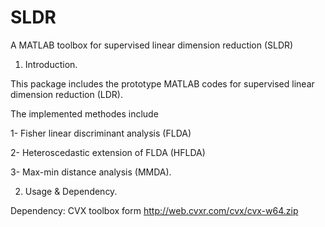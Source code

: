 # SLDR
A MATLAB toolbox for supervised linear dimension reduction (SLDR)


1. Introduction.

This package includes the prototype MATLAB codes for supervised linear dimension reduction (LDR).

The implemented methodes include 

  1- Fisher linear discriminant analysis (FLDA)
  
  2- Heteroscedastic extension of FLDA (HFLDA) 
  
  3- Max-min distance analysis (MMDA).


2. Usage & Dependency.

  Dependency:
     CVX toolbox form http://web.cvxr.com/cvx/cvx-w64.zip
